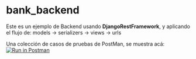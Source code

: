 # bank_backend
Este es un ejemplo de Backend usando __DjangoRestFramework__, y aplicando el flujo de:
models -> serializers -> views -> urls

Una colección de casos de pruebas de PostMan, se muestra acá:
[![Run in Postman](https://run.pstmn.io/button.svg)](https://app.getpostman.com/run-collection/11218117-118e01c2-8eb5-4ad5-980e-742ac85bcc80?action=collection%2Ffork&collection-url=entityId%3D11218117-118e01c2-8eb5-4ad5-980e-742ac85bcc80%26entityType%3Dcollection%26workspaceId%3D01972f9b-bfad-475c-96e5-45650c53b519)

